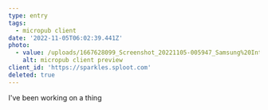 ```yaml
---
type: entry
tags:
  - micropub client
date: '2022-11-05T06:02:39.441Z'
photo:
  - value: /uploads/1667628099_Screenshot_20221105-005947_Samsung%20Internet.jpg
    alt: micropub client preview
client_id: 'https://sparkles.sploot.com'
deleted: true
---
```


I've been working on a thing
